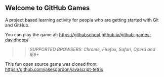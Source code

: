 ## Welcome to GitHub Games

A project based learning activity for people who are getting started with Git and GitHub.

You can play the game at: https://githubschool.github.io/github-games-davidhopp/

>> _*SUPPORTED BROWSERS*: Chrome, Firefox, Safari, Opera and IE9+_

This fun open source game was cloned from: https://github.com/jakesgordon/javascript-tetris
